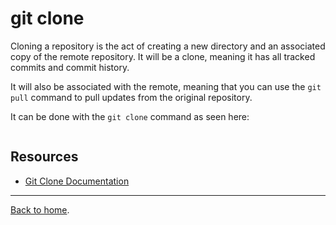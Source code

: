 # git clone

Cloning a repository is the act of creating a new directory and an associated copy of the remote repository.  It will be a clone, meaning it has all tracked commits and commit history.

It will also be associated with the remote, meaning that you can use the `git pull` command to pull updates from the original repository.

It can be done with the `git clone` command as seen here:
```git clone https://github.com/ElevenFiftyAcademy/TerminalDungeon.git
```
 ## Resources
 - [Git Clone Documentation](https://git-scm.com/docs/git-clone)
 
 ---
 [Back to home](../README.md).
 